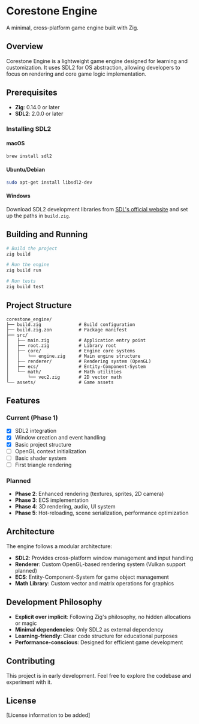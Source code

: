 # Corestone Engine

A minimal, cross-platform game engine built with Zig.

## Overview

Corestone Engine is a lightweight game engine designed for learning and customization. It uses SDL2 for OS abstraction, allowing developers to focus on rendering and core game logic implementation.

## Prerequisites

- **Zig**: 0.14.0 or later
- **SDL2**: 2.0.0 or later

### Installing SDL2

#### macOS
```bash
brew install sdl2
```

#### Ubuntu/Debian
```bash
sudo apt-get install libsdl2-dev
```

#### Windows
Download SDL2 development libraries from [SDL's official website](https://www.libsdl.org/download-2.0.php) and set up the paths in `build.zig`.

## Building and Running

```bash
# Build the project
zig build

# Run the engine
zig build run

# Run tests
zig build test
```

## Project Structure

```
corestone_engine/
├── build.zig              # Build configuration
├── build.zig.zon          # Package manifest
├── src/
│   ├── main.zig           # Application entry point
│   ├── root.zig           # Library root
│   ├── core/              # Engine core systems
│   │   └── engine.zig     # Main engine structure
│   ├── renderer/          # Rendering system (OpenGL)
│   ├── ecs/               # Entity-Component-System
│   └── math/              # Math utilities
│       └── vec2.zig       # 2D vector math
└── assets/                # Game assets
```

## Features

### Current (Phase 1)
- [x] SDL2 integration
- [x] Window creation and event handling
- [x] Basic project structure
- [ ] OpenGL context initialization
- [ ] Basic shader system
- [ ] First triangle rendering

### Planned
- **Phase 2**: Enhanced rendering (textures, sprites, 2D camera)
- **Phase 3**: ECS implementation
- **Phase 4**: 3D rendering, audio, UI system
- **Phase 5**: Hot-reloading, scene serialization, performance optimization

## Architecture

The engine follows a modular architecture:
- **SDL2**: Provides cross-platform window management and input handling
- **Renderer**: Custom OpenGL-based rendering system (Vulkan support planned)
- **ECS**: Entity-Component-System for game object management
- **Math Library**: Custom vector and matrix operations for graphics

## Development Philosophy

- **Explicit over implicit**: Following Zig's philosophy, no hidden allocations or magic
- **Minimal dependencies**: Only SDL2 as external dependency
- **Learning-friendly**: Clear code structure for educational purposes
- **Performance-conscious**: Designed for efficient game development

## Contributing

This project is in early development. Feel free to explore the codebase and experiment with it.

## License

[License information to be added]